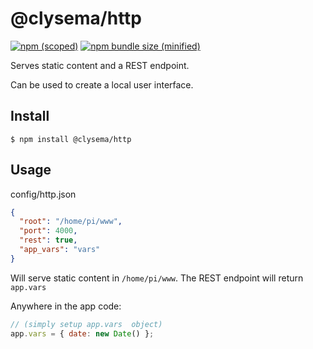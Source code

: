 # @clysema/http

[![npm (scoped)](https://img.shields.io/npm/v/@clysema/http.svg)](https://www.npmjs.com/package/@clysema/http)
[![npm bundle size (minified)](https://img.shields.io/bundlephobia/min/@clysema/http.svg)](https://www.npmjs.com/package/@clysema/http)

Serves static content and a REST endpoint.

Can be used to create a local user interface.

## Install

```
$ npm install @clysema/http
```

## Usage

config/http.json
```json
{
  "root": "/home/pi/www",
  "port": 4000,
  "rest": true,
  "app_vars": "vars"
}
```

Will serve static content in `/home/pi/www`.
The REST endpoint will return `app.vars`

Anywhere in the app code:
```js
// (simply setup app.vars  object)
app.vars = { date: new Date() };
```
